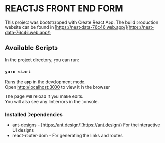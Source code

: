# REACTJS FRONT END FORM

This project was bootstrapped with [Create React App](https://github.com/facebook/create-react-app).
The build production website can be found in [https://nest-data-76c46.web.app/](https://nest-data-76c46.web.app/)

## Available Scripts

In the project directory, you can run:

### `yarn start`

Runs the app in the development mode.\
Open [http://localhost:3000](http://localhost:3000) to view it in the browser.

The page will reload if you make edits.\
You will also see any lint errors in the console.

### Installed Dependencies

- ant-designs - [https://ant.design/](https://ant.design/) For the interactive UI designs
- react-router-dom - For generating the links and routes
